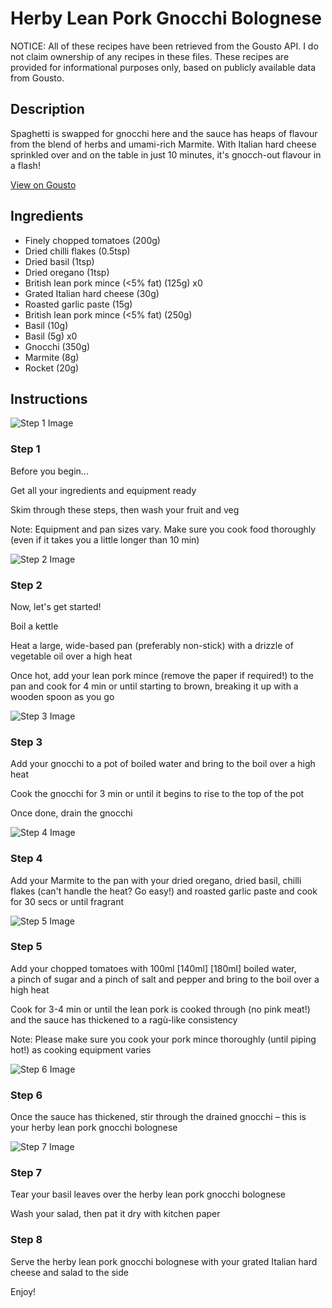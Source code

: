 # Herby Lean Pork Gnocchi Bolognese

NOTICE: All of these recipes have been retrieved from the Gousto API. I do not claim ownership of any recipes in these files. These recipes are provided for informational purposes only, based on publicly available data from Gousto.

## Description

Spaghetti is swapped for gnocchi here and the sauce has heaps of flavour from the blend of herbs and umami-rich Marmite. With Italian hard cheese sprinkled over and on the table in just 10 minutes, it's gnocch-out flavour in a flash!

[View on Gousto](https://www.gousto.co.uk/recipes/cookbook/herby-lean-pork-gnocchi-bolognese)

## Ingredients

- Finely chopped tomatoes (200g)
- Dried chilli flakes (0.5tsp)
- Dried basil (1tsp)
- Dried oregano (1tsp)
- British lean pork mince (<5% fat) (125g) x0
- Grated Italian hard cheese (30g)
- Roasted garlic paste (15g)
- British lean pork mince (<5% fat) (250g)
- Basil (10g)
- Basil (5g) x0
- Gnocchi (350g)
- Marmite (8g)
- Rocket (20g)

## Instructions

![Step 1 Image](https://production-media.gousto.co.uk/cms/recipe-step-image/Admin-10mm-Step-1-1667925063506-x200.jpg)

### Step 1

Before you begin...

Get all your ingredients and equipment ready

Skim through these steps, then wash your fruit and veg

Note: Equipment and pan sizes vary. Make sure you cook food thoroughly (even if it takes you a little longer than 10 min)

![Step 2 Image](https://production-media.gousto.co.uk/cms/recipe-step-image/step-2-1667925247194-x200.jpg)

### Step 2

Now, let's get started!

Boil a kettle

Heat a large, wide-based pan (preferably non-stick) with a drizzle of vegetable oil over a high heat

Once hot, add your lean pork mince (remove the paper if required!) to the pan and cook for 4 min or until starting to brown, breaking it up with a wooden spoon as you go

![Step 3 Image](https://production-media.gousto.co.uk/cms/recipe-step-image/Step-3-1667925251405-x200.jpg)

### Step 3

Add your gnocchi to a pot of boiled water and bring to the boil over a high heat

Cook the gnocchi for 3 min or until it begins to rise to the top of the pot

Once done, drain the gnocchi

![Step 4 Image](https://production-media.gousto.co.uk/cms/recipe-step-image/step-4-1667925256005-x200.jpg)

### Step 4

Add your Marmite to the pan with your dried oregano, dried basil, chilli flakes (can't handle the heat? Go easy!) and roasted garlic paste and cook for 30 secs or until fragrant

![Step 5 Image](https://production-media.gousto.co.uk/cms/recipe-step-image/step-5-1667925259700-x200.jpg)

### Step 5

Add your chopped tomatoes with 100ml <span class="text-purple">[140ml]</span> <span class="text-danger">[180ml] </span>boiled water, a pinch of sugar and a pinch of salt and pepper and bring to the boil over a high heat

Cook for 3-4 min or until the lean pork is cooked through (no pink meat!) and the sauce has thickened to a ragù-like consistency

Note: Please make sure you cook your pork mince thoroughly (until piping hot!) as cooking equipment varies

![Step 6 Image](https://production-media.gousto.co.uk/cms/recipe-step-image/step-6-1667925264697-x200.jpg)

### Step 6

Once the sauce has thickened, stir through the drained gnocchi – this is your herby lean pork gnocchi bolognese

![Step 7 Image](https://production-media.gousto.co.uk/cms/recipe-step-image/step-7-1667925275883-x200.jpg)

### Step 7

Tear your basil leaves over the herby lean pork gnocchi bolognese

Wash your salad, then pat it dry with kitchen paper

### Step 8

Serve the herby lean pork gnocchi bolognese with your grated Italian hard cheese and salad to the side

Enjoy!

